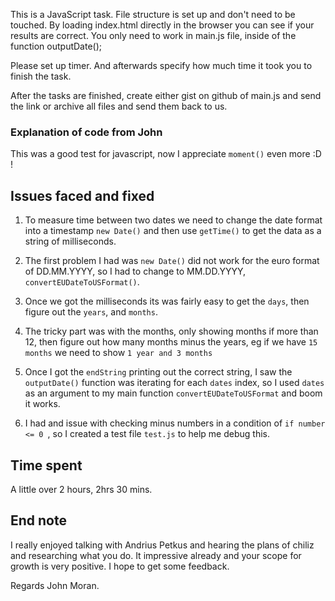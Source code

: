 This is a JavaScript task.
File structure is set up and don't need to be touched. By loading index.html directly in the browser you can see if your results are correct.
You only need to work in main.js file, inside of the function outputDate();

Please set up timer. And afterwards specify how much time it took you to finish the task.

After the tasks are finished, create either gist on github of main.js and send the link or archive all files and send them back to us.

### Explanation of code from John

This was a good test for javascript, now I appreciate `moment()` even more :D !

## Issues faced and fixed

1. To measure time between two dates we need to change the date format into a timestamp `new Date()` and then use `getTime()` to get the data as a string of milliseconds.

2. The first problem I had was `new Date()` did not work for the euro format of DD.MM.YYYY, so I had to change to MM.DD.YYYY, `convertEUDateToUSFormat()`.

3. Once we got the milliseconds its was fairly easy to get the `days`, then figure out the `years`, and `months`.

4. The tricky part was with the months, only showing months if more than 12, then figure out how many months minus the years, eg if we have `15 months` we need to show `1 year and 3 months`

5. Once I got the `endString` printing out the correct string, I saw the `outputDate()` function was iterating for each `dates` index, so I used `dates` as an argument to my main function `convertEUDateToUSFormat` and boom it works.

6. I had and issue with checking minus numbers in a condition of `if number <= 0 `, so I created a test file `test.js` to help me debug this.

## Time spent

A little over 2 hours, 2hrs 30 mins.

## End note

I really enjoyed talking with Andrius Petkus and hearing the plans of chiliz and researching what you do. It impressive already and your scope for growth is very positive. I hope to get some feedback.

Regards John Moran.

